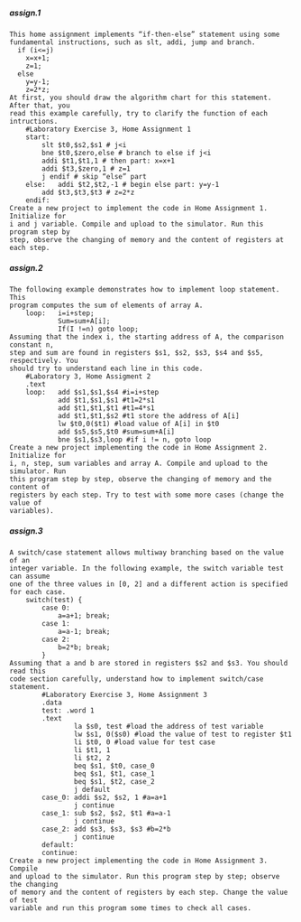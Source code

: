 ##### assign.1
    This home assignment implements “if-then-else” statement using some 
    fundamental instructions, such as slt, addi, jump and branch.
      if (i<=j)
        x=x+1;
        z=1;
      else
        y=y-1;
        z=2*z;
    At first, you should draw the algorithm chart for this statement. After that, you 
    read this example carefully, try to clarify the function of each intructions.
        #Laboratory Exercise 3, Home Assignment 1
        start:
        	slt $t0,$s2,$s1 # j<i
        	bne $t0,$zero,else # branch to else if j<i
        	addi $t1,$t1,1 # then part: x=x+1
        	addi $t3,$zero,1 # z=1
        	j endif # skip “else” part
        else: 	addi $t2,$t2,-1 # begin else part: y=y-1
        	add $t3,$t3,$t3 # z=2*z
        endif:
    Create a new project to implement the code in Home Assignment 1. Initialize for 
    i and j variable. Compile and upload to the simulator. Run this program step by 
    step, observe the changing of memory and the content of registers at each step.
##### assign.2
    The following example demonstrates how to implement loop statement. This 
    program computes the sum of elements of array A.
        loop:   i=i+step;
                Sum=sum+A[i];
                If(I !=n) goto loop;
    Assuming that the index i, the starting address of A, the comparison constant n, 
    step and sum are found in registers $s1, $s2, $s3, $s4 and $s5, respectively. You 
    should try to understand each line in this code.
        #Laboratory 3, Home Assigment 2
        .text
        loop:   add $s1,$s1,$s4 #i=i+step
                add $t1,$s1,$s1 #t1=2*s1
                add $t1,$t1,$t1 #t1=4*s1
                add $t1,$t1,$s2 #t1 store the address of A[i]
                lw $t0,0($t1) #load value of A[i] in $t0
                add $s5,$s5,$t0 #sum=sum+A[i]
                bne $s1,$s3,loop #if i != n, goto loop
    Create a new project implementing the code in Home Assignment 2. Initialize for 
    i, n, step, sum variables and array A. Compile and upload to the simulator. Run 
    this program step by step, observe the changing of memory and the content of 
    registers by each step. Try to test with some more cases (change the value of 
    variables). 
##### assign.3
    A switch/case statement allows multiway branching based on the value of an 
    integer variable. In the following example, the switch variable test can assume 
    one of the three values in [0, 2] and a different action is specified for each case.
        switch(test) {
            case 0:
                a=a+1; break;
            case 1:
                a=a-1; break;
            case 2:
                b=2*b; break;
            }
    Assuming that a and b are stored in registers $s2 and $s3. You should read this 
    code section carefully, understand how to implement switch/case statement.
            #Laboratory Exercise 3, Home Assignment 3
            .data
            test: .word 1
            .text
                    la $s0, test #load the address of test variable
                    lw $s1, 0($s0) #load the value of test to register $t1
                    li $t0, 0 #load value for test case
                    li $t1, 1
                    li $t2, 2
                    beq $s1, $t0, case_0
                    beq $s1, $t1, case_1
                    beq $s1, $t2, case_2
                    j default
            case_0: addi $s2, $s2, 1 #a=a+1
                    j continue
            case_1: sub $s2, $s2, $t1 #a=a-1
                    j continue
            case_2: add $s3, $s3, $s3 #b=2*b
                    j continue
            default:
            continue:
    Create a new project implementing the code in Home Assignment 3. Compile 
    and upload to the simulator. Run this program step by step; observe the changing 
    of memory and the content of registers by each step. Change the value of test 
    variable and run this program some times to check all cases.
